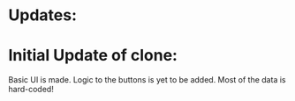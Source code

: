 # Updates:

# Initial Update of clone:
Basic UI is made. Logic to the buttons is yet to be added. Most of the data is hard-coded!
